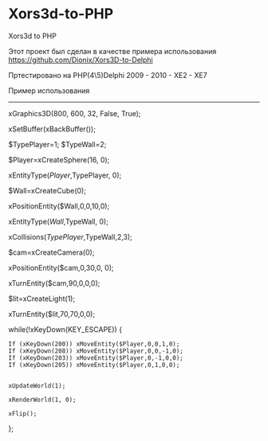 Xors3d-to-PHP
=============

Xors3d to PHP

Этот проект был сделан в качестве примера использования https://github.com/Dionix/Xors3D-to-Delphi

Пртестировано на PHP(4\5)Delphi 2009 - 2010 - XE2 - XE7 


Пример использования 

----------------------------------------------------------------------------------------------------------------------

xGraphics3D(800, 600, 32, False, True);

xSetBuffer(xBackBuffer());

$TypePlayer=1;
$TypeWall=2;

$Player=xCreateSphere(16, 0);

xEntityType($Player,$TypePlayer, 0);

$Wall=xCreateCube(0);

xPositionEntity($Wall,0,0,10,0);

xEntityType($Wall,$TypeWall, 0);

xCollisions($TypePlayer,$TypeWall,2,3);

$cam=xCreateCamera(0);

xPositionEntity($cam,0,30,0, 0);

xTurnEntity($cam,90,0,0,0);

$lit=xCreateLight(1);

xTurnEntity($lit,70,70,0,0);


while(!xKeyDown(KEY_ESCAPE))
{

	If (xKeyDown(200)) xMoveEntity($Player,0,0,1,0);
	If (xKeyDown(208)) xMoveEntity($Player,0,0,-1,0);
	If (xKeyDown(203)) xMoveEntity($Player,0,-1,0,0);
	If (xKeyDown(205)) xMoveEntity($Player,0,1,0,0);


	xUpdateWorld(1);

	xRenderWorld(1, 0);

	xFlip();

};
